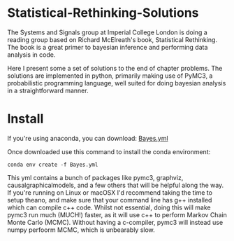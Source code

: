 # Statistical-Rethinking-Solutions
The Systems and Signals group at Imperial College London is doing a reading group based on Richard McElreath's book, Statistical Rethinking. The book is a great primer to bayesian inference and performing data analysis in code.

Here I present some a set of solutions to the end of chapter problems. The solutions are implemented in python, primarily making use of PyMC3, a probabilistic programming language, well suited for doing bayesian analysis in a straightforward manner.

# Install
If you're using anaconda, you can download: <a href="https://github.com/AidanMar/Statistical-Rethinking-Solutions/blob/main/Bayes.yml" download="Bayes.yml">Bayes.yml</a>

Once downloaded use this command to install the conda environment:

```conda env create -f Bayes.yml```

This yml contains a bunch of packages like pymc3, graphviz, causalgraphicalmodels, and a few others that will be helpful along the way. If you're running on Linux or macOSX I'd recommend taking the time to setup theano, and make sure that your command line has g++ installed which can compile c++ code. Whilst not essential, doing this will make pymc3 run much (MUCH!) faster, as it will use c++ to perform Markov Chain Monte Carlo (MCMC). Without having a c-compiler, pymc3 will instead use numpy perfoorm MCMC, which is unbearably slow.
